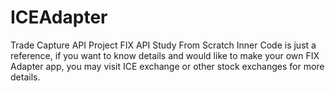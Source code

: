 # ICEAdapter
Trade Capture API Project
FIX API Study From Scratch
Inner Code is just a reference, if you want to know details and would like to make your own FIX Adapter app, you may visit ICE exchange or other stock exchanges for more details.

